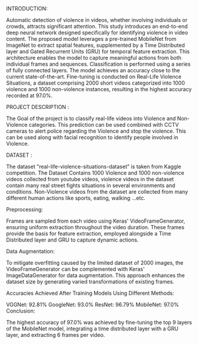 INTRODUCTION:

Automatic detection of violence in videos, whether involving individuals or crowds, attracts significant attention. This study introduces an end-to-end deep neural network designed specifically for identifying violence in video content. The proposed model leverages a pre-trained MobileNet from ImageNet to extract spatial features, supplemented by a Time Distributed layer and Gated Recurrent Units (GRU) for temporal feature extraction. This architecture enables the model to capture meaningful actions from both individual frames and sequences. Classification is performed using a series of fully connected layers. The model achieves an accuracy close to the current state-of-the-art. Fine-tuning is conducted on Real-Life Violence Situations, a dataset comprising 2000 short videos categorized into 1000 violence and 1000 non-violence instances, resulting in the highest accuracy recorded at 97.0%.

PROJECT DESCRIPTION :

The Goal of the project is to classify real-life videos into Violence and Non-Violence categories. This prediction can be used combined with CCTV cameras to alert police regarding the Violence and stop the violence. This can be used along with facial recognition to identify people involved in Violence.

DATASET :

The dataset "real-life-violence-situations-dataset" is taken from Kaggle competition. The Dataset Contains 1000 Violence and 1000 non-violence videos collected from youtube videos, violence videos in the dataset contain many real street fights situations in several environments and conditions. Non-Violence videos from the dataset are collected from many different human actions like sports, eating, walking …etc.

Preprocessing:

Frames are sampled from each video using Keras' VideoFrameGenerator, ensuring uniform extraction throughout the video duration. These frames provide the basis for feature extraction, employed alongside a Time Distributed layer and GRU to capture dynamic actions.

Data Augmentation:

To mitigate overfitting caused by the limited dataset of 2000 images, the VideoFrameGenerator can be complemented with Keras' ImageDataGenerator for data augmentation. This approach enhances the dataset size by generating varied transformations of existing frames.

Accuracies Achieved After Training Models Using Different Methods:

VGGNet: 92.81%
GoogleNet: 93.0%
ResNet: 96.79%
MobileNet: 97.0%
Conclusion:

The highest accuracy of 97.0% was achieved by fine-tuning the top 9 layers of the MobileNet model, integrating a time distributed layer with a GRU layer, and extracting 6 frames per video.
